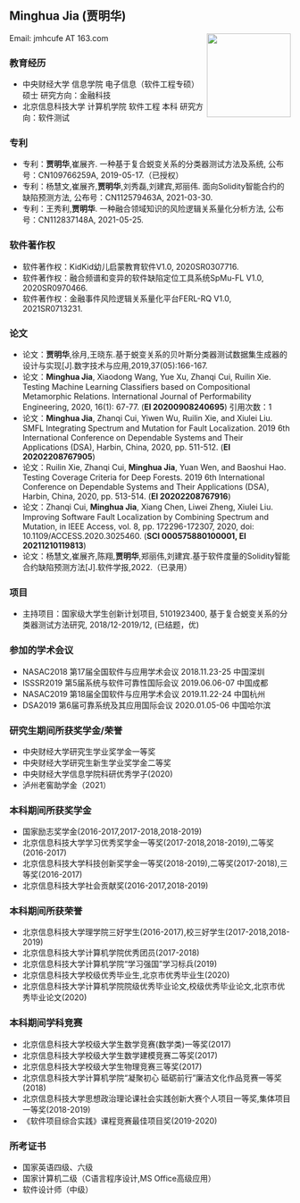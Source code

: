 ## Minghua Jia (贾明华)  
  
Email: jmhcufe AT 163.com    <img src="https://jmhcufe.github.io/jmh.png" height="150" width="150" align="right">  


### 教育经历  
- 中央财经大学 信息学院  电子信息（软件工程专硕） 硕士 研究方向：金融科技       
- 北京信息科技大学 计算机学院  软件工程 本科 研究方向：软件测试  

### 专利  
- 专利：**贾明华**,崔展齐. 一种基于复合蜕变关系的分类器测试方法及系统, 公布号：CN109766259A, 2019-05-17.（已授权）  
- 专利：杨慧文,崔展齐,**贾明华**,刘秀磊,刘建宾,郑丽伟. 面向Solidity智能合约的缺陷预测方法, 公布号：CN112579463A, 2021-03-30.  
- 专利：王秀利,**贾明华**. 一种融合领域知识的风险逻辑关系量化分析方法, 公布号：CN112837148A, 2021-05-25.  

### 软件著作权  
- 软件著作权：KidKid幼儿启蒙教育软件V1.0, 2020SR0307716.
- 软件著作权：融合频谱和变异的软件缺陷定位工具系统SpMu-FL V1.0, 2020SR0970466.
- 软件著作权：金融事件风险逻辑关系量化平台FERL-RQ V1.0, 2021SR0713231.

### 论文
- 论文：**贾明华**,徐月,王晓东.基于蜕变关系的贝叶斯分类器测试数据集生成器的设计与实现[J].数字技术与应用,2019,37(05):166-167.
- 论文：**Minghua Jia**, Xiaodong Wang, Yue Xu, Zhanqi Cui, Ruilin Xie. Testing Machine Learning Classifiers based on Compositional Metamorphic Relations. International Journal of Performability Engineering, 2020, 16(1): 67-77. (**EI 20200908240695**) 引用次数：1
- 论文：**Minghua Jia**, Zhanqi Cui, Yiwen Wu, Ruilin Xie, and Xiulei Liu. SMFL Integrating Spectrum and Mutation for Fault Localization. 2019 6th International Conference on Dependable Systems and Their Applications (DSA), Harbin, China, 2020, pp. 511-512. (**EI 20202208767905**)
- 论文：Ruilin Xie, Zhanqi Cui, **Minghua Jia**, Yuan Wen, and Baoshui Hao. Testing Coverage Criteria for Deep Forests. 2019 6th International Conference on Dependable Systems and Their Applications (DSA), Harbin, China, 2020, pp. 513-514. (**EI 20202208767916**)
- 论文：Zhanqi Cui, **Minghua Jia**, Xiang Chen, Liwei Zheng, Xiulei Liu. Improving Software Fault Localization by Combining Spectrum and Mutation, in IEEE Access, vol. 8, pp. 172296-172307, 2020, doi: 10.1109/ACCESS.2020.3025460. (**SCI 000575880100001, EI 20211210119813**)
- 论文：杨慧文,崔展齐,陈翔,**贾明华**,郑丽伟,刘建宾.基于软件度量的Solidity智能合约缺陷预测方法[J].软件学报,2022.（已录用）

### 项目
- 主持项目：国家级大学生创新计划项目, 5101923400, 基于复合蜕变关系的分类器测试方法研究, 2018/12-2019/12, (已结题，优)

### 参加的学术会议
- NASAC2018 第17届全国软件与应用学术会议 2018.11.23-25 中国深圳
- ISSSR2019 第5届系统与软件可靠性国际会议 2019.06.06-07 中国成都
- NASAC2019 第18届全国软件与应用学术会议 2019.11.22-24 中国杭州 
- DSA2019 第6届可靠系统及其应用国际会议 2020.01.05-06 中国哈尔滨

### 研究生期间所获奖学金/荣誉
- 中央财经大学研究生学业奖学金一等奖
- 中央财经大学研究生新生学业奖学金二等奖
- 中央财经大学信息学院科研优秀学子(2020)
- 泸州老窖助学金（2021）

### 本科期间所获奖学金
- 国家励志奖学金(2016-2017,2017-2018,2018-2019)
- 北京信息科技大学学习优秀奖学金一等奖(2017-2018,2018-2019),二等奖(2016-2017)
- 北京信息科技大学科技创新奖学金一等奖(2018-2019),二等奖(2017-2018),三等奖(2016-2017)
- 北京信息科技大学社会贡献奖(2016-2017,2018-2019)

### 本科期间所获荣誉
- 北京信息科技大学理学院三好学生(2016-2017),校三好学生(2017-2018,2018-2019)
- 北京信息科技大学计算机学院优秀团员(2017-2018)
- 北京信息科技大学计算机学院“学习强国”学习标兵(2019)
- 北京信息科技大学校级优秀毕业生,北京市优秀毕业生(2020)
- 北京信息科技大学计算机学院院级优秀毕业论文,校级优秀毕业论文,北京市优秀毕业论文(2020)

### 本科期间学科竞赛
- 北京信息科技大学校级大学生数学竞赛(数学类)一等奖(2017)
- 北京信息科技大学校级大学生数学建模竞赛二等奖(2017)
- 北京信息科技大学校级大学生物理竞赛三等奖(2017)
- 北京信息科技大学计算机学院“凝聚初心 砥砺前行”廉洁文化作品竞赛一等奖(2018)
- 北京信息科技大学思想政治理论课社会实践创新大赛个人项目一等奖,集体项目一等奖(2018-2019)
- 《软件项目综合实践》课程竞赛最佳项目奖(2019-2020)

### 所考证书
- 国家英语四级、六级
- 国家计算机二级（C语言程序设计,MS Office高级应用）
- 软件设计师（中级）

